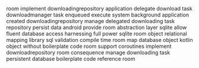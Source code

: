 room implement downloadingrepository application delegate download task downloadmanager task enqueued execute system background application created downloadingrepository manage delegated downloading task repository persist data android provide room abstraction layer sqlite allow fluent database access harnessing full power sqlite room object relational mapping library sql validation compile time room map database object kotlin object without boilerplate code room support coroutines implement downloadrepository room consequence manage downloading task persistent database boilerplate code reference room